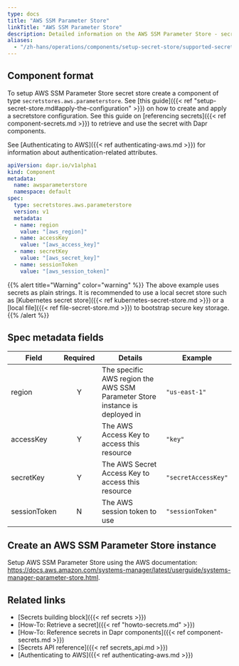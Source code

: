 ```yaml
---
type: docs
title: "AWS SSM Parameter Store"
linkTitle: "AWS SSM Parameter Store"
description: Detailed information on the AWS SSM Parameter Store - secret store component
aliases:
  - "/zh-hans/operations/components/setup-secret-store/supported-secret-stores/aws-parameter-store/"
---
```


## Component format

To setup AWS SSM Parameter Store secret store create a component of type `secretstores.aws.parameterstore`. See [this guide]({{< ref "setup-secret-store.md#apply-the-configuration" >}}) on how to create and apply a secretstore configuration. See this guide on [referencing secrets]({{< ref component-secrets.md >}}) to retrieve and use the secret with Dapr components.

See [Authenticating to AWS]({{< ref authenticating-aws.md >}}) for information about authentication-related attributes.

```yaml
apiVersion: dapr.io/v1alpha1
kind: Component
metadata:
  name: awsparameterstore
  namespace: default
spec:
  type: secretstores.aws.parameterstore
  version: v1
  metadata:
  - name: region
    value: "[aws_region]"
  - name: accessKey
    value: "[aws_access_key]"
  - name: secretKey
    value: "[aws_secret_key]"
  - name: sessionToken
    value: "[aws_session_token]"
```
{{% alert title="Warning" color="warning" %}}
The above example uses secrets as plain strings. It is recommended to use a local secret store such as [Kubernetes secret store]({{< ref kubernetes-secret-store.md >}}) or a [local file]({{< ref file-secret-store.md >}}) to bootstrap secure key storage.
{{% /alert %}}

## Spec metadata fields

| Field              | Required | Details                                                                 | Example             |
|--------------------|:--------:|-------------------------------------------------------------------------|---------------------|
| region             | Y        | The specific AWS region the AWS SSM Parameter Store instance is deployed in | `"us-east-1"`       |
| accessKey          | Y        | The AWS Access Key to access this resource                              | `"key"`             |
| secretKey          | Y        | The AWS Secret Access Key to access this resource                       | `"secretAccessKey"` |
| sessionToken       | N        | The AWS session token to use                                            | `"sessionToken"`    |
## Create an AWS SSM Parameter Store instance

Setup AWS SSM Parameter Store using the AWS documentation: https://docs.aws.amazon.com/systems-manager/latest/userguide/systems-manager-parameter-store.html.

## Related links
- [Secrets building block]({{< ref secrets >}})
- [How-To: Retrieve a secret]({{< ref "howto-secrets.md" >}})
- [How-To: Reference secrets in Dapr components]({{< ref component-secrets.md >}})
- [Secrets API reference]({{< ref secrets_api.md >}})
- [Authenticating to AWS]({{< ref authenticating-aws.md >}})
